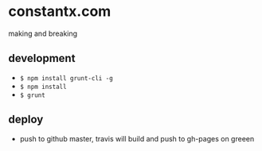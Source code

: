 constantx.com
=============

making and breaking


## development
- `$ npm install grunt-cli -g`
- `$ npm install`
- `$ grunt`

## deploy
- push to github master, travis will build and push to gh-pages on greeen
